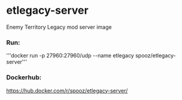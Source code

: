 # etlegacy-server
Enemy Territory Legacy mod server image

### Run:
'''docker run -p 27960:27960/udp --name etlegacy spooz/etlegacy-server'''

### Dockerhub:
https://hub.docker.com/r/spooz/etlegacy-server/
